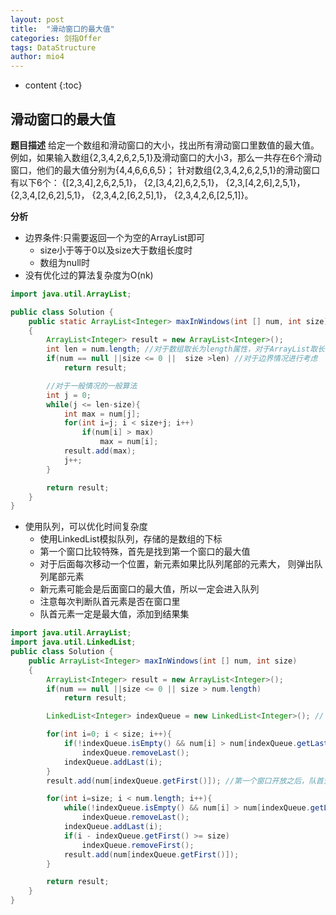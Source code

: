 ```yaml
---
layout: post
title:  "滑动窗口的最大值"
categories: 剑指Offer  
tags: DataStructure
author: mio4
---
```


* content
{:toc}






## 滑动窗口的最大值

**题目描述**
给定一个数组和滑动窗口的大小，找出所有滑动窗口里数值的最大值。例如，如果输入数组{2,3,4,2,6,2,5,1}及滑动窗口的大小3，那么一共存在6个滑动窗口，他们的最大值分别为{4,4,6,6,6,5}； 针对数组{2,3,4,2,6,2,5,1}的滑动窗口有以下6个： {[2,3,4],2,6,2,5,1}， {2,[3,4,2],6,2,5,1}， {2,3,[4,2,6],2,5,1}， {2,3,4,[2,6,2],5,1}， {2,3,4,2,[6,2,5],1}， {2,3,4,2,6,[2,5,1]}。

**分析**

 - 边界条件:只需要返回一个为空的ArrayList即可
   - size小于等于0以及size大于数组长度时
   - 数组为null时
 - 没有优化过的算法复杂度为O(nk) 

```java 
import java.util.ArrayList;

public class Solution {
	public static ArrayList<Integer> maxInWindows(int [] num, int size)
	{
		ArrayList<Integer> result = new ArrayList<Integer>();
		int len = num.length; //对于数组取长为length属性，对于ArrayList取长为size()方法
		if(num == null ||size <= 0 ||  size >len) //对于边界情况进行考虑
			return result;

		//对于一般情况的一般算法
		int j = 0;
		while(j <= len-size){
			int max = num[j];
			for(int i=j; i < size+j; i++)
				if(num[i] > max)
					max = num[i];
			result.add(max);
			j++;
		}

		return result;
	}
}
```

 - 使用队列，可以优化时间复杂度
   - 使用LinkedList模拟队列，存储的是数组的下标
   - 第一个窗口比较特殊，首先是找到第一个窗口的最大值 
   - 对于后面每次移动一个位置，新元素如果比队列尾部的元素大， 则弹出队列尾部元素
   - 新元素可能会是后面窗口的最大值，所以一定会进入队列
   - 注意每次判断队首元素是否在窗口里
   - 队首元素一定是最大值，添加到结果集

```java 
import java.util.ArrayList;
import java.util.LinkedList;
public class Solution {
    public ArrayList<Integer> maxInWindows(int [] num, int size)
    {
        ArrayList<Integer> result = new ArrayList<Integer>();
		if(num == null ||size <= 0 || size > num.length)
			return result;

		LinkedList<Integer> indexQueue = new LinkedList<Integer>(); //下标队列

		for(int i=0; i < size; i++){
			if(!indexQueue.isEmpty() && num[i] > num[indexQueue.getLast()])
				indexQueue.removeLast();
			indexQueue.addLast(i);
		}
		result.add(num[indexQueue.getFirst()]); //第一个窗口开放之后，队首元素就是最大值

		for(int i=size; i < num.length; i++){
			while(!indexQueue.isEmpty() && num[i] > num[indexQueue.getLast()])
				indexQueue.removeLast();
			indexQueue.addLast(i);
			if(i - indexQueue.getFirst() >= size)
				indexQueue.removeFirst();
			result.add(num[indexQueue.getFirst()]);
		}

		return result;
    }
}
```
